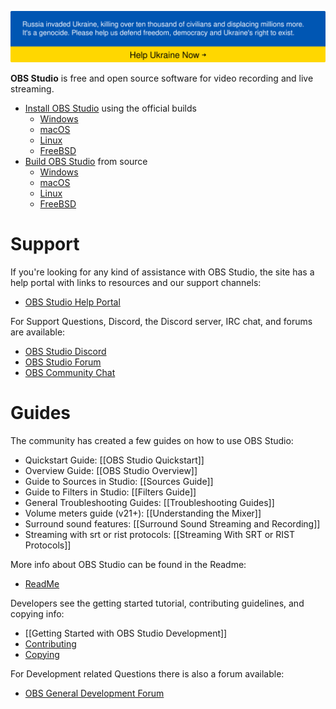 [![Stand With Ukraine](https://raw.githubusercontent.com/vshymanskyy/StandWithUkraine/main/banner2-direct.svg)](https://standwithukraine.pp.ua)

**OBS Studio** is free and open source software for video recording and live streaming.

* [Install OBS Studio](install-instructions) using the official builds
  * [Windows](install-instructions#windows)
  * [macOS](install-instructions#macos)
  * [Linux](install-instructions#linux)
  * [FreeBSD](install-instructions#freebsd)
* [Build OBS Studio](building-obs-studio) from source
  * [Windows](build-instructions-for-windows)
  * [macOS](build-instructions-for-mac)
  * [Linux](build-instructions-for-linux)
  * [FreeBSD](build-instructions-for-bsd)

# Support

If you're looking for any kind of assistance with OBS Studio, the site has a help portal with links to resources and our support channels:

* [OBS Studio Help Portal](https://obsproject.com/help)

For Support Questions, Discord, the Discord server, IRC chat, and forums are available:

* [OBS Studio Discord](http://discord.gg/obsproject)
* [OBS Studio Forum](https://obsproject.com/forum/#obs-studio-support.3)  
* [OBS Community Chat](https://obsproject.com/chat)

# Guides

The community has created a few guides on how to use OBS Studio:
* Quickstart Guide: [[OBS Studio Quickstart]]
* Overview Guide: [[OBS Studio Overview]]
* Guide to Sources in Studio: [[Sources Guide]]
* Guide to Filters in Studio: [[Filters Guide]]
* General Troubleshooting Guides: [[Troubleshooting Guides]]
* Volume meters guide (v21+): [[Understanding the Mixer]]
* Surround sound features: [[Surround Sound Streaming and Recording]]
* Streaming with srt or rist protocols: [[Streaming With SRT or RIST Protocols]]

More info about OBS Studio can be found in the Readme:
* [ReadMe](https://github.com/obsproject/obs-studio/blob/master/README.rst)

Developers see the getting started tutorial, contributing guidelines, and copying info:
* [[Getting Started with OBS Studio Development]]
* [Contributing](https://github.com/obsproject/obs-studio/blob/master/CONTRIBUTING.rst)
* [Copying](https://github.com/obsproject/obs-studio/blob/master/COPYING)

For Development related Questions there is also a forum available:  
* [OBS General Development Forum](https://obsproject.com/forum/list/general-development.21/)